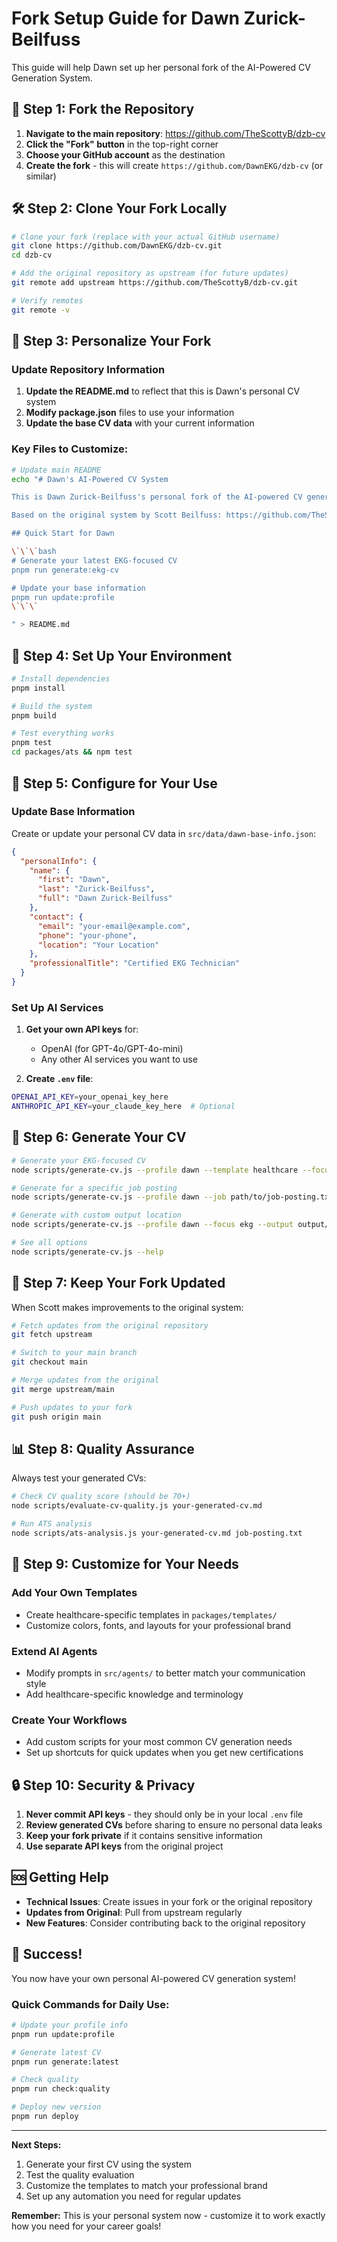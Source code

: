 # Fork Setup Guide for Dawn Zurick-Beilfuss

This guide will help Dawn set up her personal fork of the AI-Powered CV Generation System.

## 🍴 Step 1: Fork the Repository

1. **Navigate to the main repository**: https://github.com/TheScottyB/dzb-cv
2. **Click the "Fork" button** in the top-right corner
3. **Choose your GitHub account** as the destination
4. **Create the fork** - this will create `https://github.com/DawnEKG/dzb-cv` (or similar)

## 🛠️ Step 2: Clone Your Fork Locally

```bash
# Clone your fork (replace with your actual GitHub username)
git clone https://github.com/DawnEKG/dzb-cv.git
cd dzb-cv

# Add the original repository as upstream (for future updates)
git remote add upstream https://github.com/TheScottyB/dzb-cv.git

# Verify remotes
git remote -v
```

## 📝 Step 3: Personalize Your Fork

### Update Repository Information

1. **Update the README.md** to reflect that this is Dawn's personal CV system
2. **Modify package.json** files to use your information
3. **Update the base CV data** with your current information

### Key Files to Customize:

```bash
# Update main README
echo "# Dawn's AI-Powered CV System

This is Dawn Zurick-Beilfuss's personal fork of the AI-powered CV generation system.

Based on the original system by Scott Beilfuss: https://github.com/TheScottyB/dzb-cv

## Quick Start for Dawn

\`\`\`bash
# Generate your latest EKG-focused CV
pnpm run generate:ekg-cv

# Update your base information
pnpm run update:profile
\`\`\`

" > README.md
```

## 🔧 Step 4: Set Up Your Environment

```bash
# Install dependencies
pnpm install

# Build the system
pnpm build

# Test everything works
pnpm test
cd packages/ats && npm test
```

## 🎯 Step 5: Configure for Your Use

### Update Base Information
Create or update your personal CV data in `src/data/dawn-base-info.json`:

```json
{
  "personalInfo": {
    "name": {
      "first": "Dawn",
      "last": "Zurick-Beilfuss",
      "full": "Dawn Zurick-Beilfuss"
    },
    "contact": {
      "email": "your-email@example.com",
      "phone": "your-phone",
      "location": "Your Location"
    },
    "professionalTitle": "Certified EKG Technician"
  }
}
```

### Set Up AI Services
1. **Get your own API keys** for:
   - OpenAI (for GPT-4o/GPT-4o-mini)
   - Any other AI services you want to use

2. **Create `.env` file**:
```bash
OPENAI_API_KEY=your_openai_key_here
ANTHROPIC_API_KEY=your_claude_key_here  # Optional
```

## 🚀 Step 6: Generate Your CV

```bash
# Generate your EKG-focused CV
node scripts/generate-cv.js --profile dawn --template healthcare --focus ekg

# Generate for a specific job posting
node scripts/generate-cv.js --profile dawn --job path/to/job-posting.txt

# Generate with custom output location
node scripts/generate-cv.js --profile dawn --focus ekg --output output/my-latest-cv.md

# See all options
node scripts/generate-cv.js --help
```

## 🔄 Step 7: Keep Your Fork Updated

When Scott makes improvements to the original system:

```bash
# Fetch updates from the original repository
git fetch upstream

# Switch to your main branch
git checkout main

# Merge updates from the original
git merge upstream/main

# Push updates to your fork
git push origin main
```

## 📊 Step 8: Quality Assurance

Always test your generated CVs:

```bash
# Check CV quality score (should be 70+)
node scripts/evaluate-cv-quality.js your-generated-cv.md

# Run ATS analysis
node scripts/ats-analysis.js your-generated-cv.md job-posting.txt
```

## 🎨 Step 9: Customize for Your Needs

### Add Your Own Templates
- Create healthcare-specific templates in `packages/templates/`
- Customize colors, fonts, and layouts for your professional brand

### Extend AI Agents
- Modify prompts in `src/agents/` to better match your communication style
- Add healthcare-specific knowledge and terminology

### Create Your Workflows
- Add custom scripts for your most common CV generation needs
- Set up shortcuts for quick updates when you get new certifications

## 🔒 Step 10: Security & Privacy

1. **Never commit API keys** - they should only be in your local `.env` file
2. **Review generated CVs** before sharing to ensure no personal data leaks
3. **Keep your fork private** if it contains sensitive information
4. **Use separate API keys** from the original project

## 🆘 Getting Help

- **Technical Issues**: Create issues in your fork or the original repository
- **Updates from Original**: Pull from upstream regularly
- **New Features**: Consider contributing back to the original repository

## 🎉 Success!

You now have your own personal AI-powered CV generation system! 

### Quick Commands for Daily Use:

```bash
# Update your profile info
pnpm run update:profile

# Generate latest CV
pnpm run generate:latest

# Check quality
pnpm run check:quality

# Deploy new version
pnpm run deploy
```

---

**Next Steps:**
1. Generate your first CV using the system
2. Test the quality evaluation
3. Customize the templates to match your professional brand
4. Set up any automation you need for regular updates

**Remember:** This is your personal system now - customize it to work exactly how you need for your career goals!
